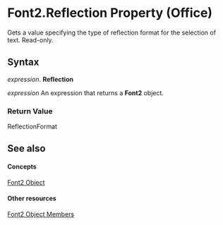 
# Font2.Reflection Property (Office)

Gets a value specifying the type of reflection format for the selection of text. Read-only.


## Syntax

 _expression_. **Reflection**

 _expression_ An expression that returns a **Font2** object.


### Return Value

ReflectionFormat


## See also


#### Concepts


[Font2 Object](8e892c52-56d9-72bd-2893-b15a17cd59ae.md)
#### Other resources


[Font2 Object Members](8c91a433-b474-486a-4c03-eb9f7b44ecb0.md)
